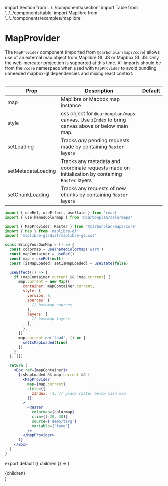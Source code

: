 import Section from '../../components/section'
import Table from '../../components/table'
import Maplibre from '../../components/examples/maplibre'

# MapProvider

The `MapProvider` component (imported from `@carbonplan/maps/core`) allows use of an external map object from Maplibre GL JS or Mapbox GL JS. Only the web-mercator projection is supported at this time. All imports should be from the `/core` namespace when used with `MapProvider` to avoid bundling unneeded mapbox-gl dependencies and mixing react context.

<Table>

| Prop               | Description                                                                                      | Default |
| ------------------ | ------------------------------------------------------------------------------------------------ | ------- |
| map                | Maplibre or Mapbox map instance                                                                  |
| style              | css object for `@carbonplan/maps` canvas. Use `zIndex` to bring canvas above or below main map.  |
| setLoading         | Tracks _any_ pending requests made by containing `Raster` layers                                 |
| setMetadataLoading | Tracks any metadata and coordinate requests made on initialization by containing `Raster` layers |
| setChunkLoading    | Tracks any requests of new chunks by containing `Raster` layers                                  |

</Table>

```jsx
import { useRef, useEffect, useState } from 'react'
import { useThemedColormap } from '@carbonplan/colormaps'

import { MapProvider, Raster } from '@carbonplan/maps/core'
import { Map } from 'maplibre-gl'
import 'maplibre-gl/dist/maplibre-gl.css'

const BringYourOwnMap = () => {
  const colormap = useThemedColormap('warm')
  const mapContainer = useRef()
  const map = useRef(null)
  const [isMapLoaded, setIsMapLoaded] = useState(false)

  useEffect(() => {
    if (mapContainer.current && !map.current) {
      map.current = new Map({
        container: mapContainer.current,
        style: {
          version: 8,
          sources: {
            // basemap sources
          },
          layers: [
            // basemap layers
          ],
        },
      })
      map.current.on('load', () => {
        setIsMapLoaded(true)
      })
    }
  }, [])

  return (
    <Box ref={mapContainer}>
      {isMapLoaded && map.current && (
        <MapProvider
          map={map.current}
          style={{
            zIndex: -1, // place raster below main map
          }}
        >
          <Raster
            colormap={colormap}
            clim={[-20, 30]}
            source={'demo/tavg'}
            variable={'tavg'}
          />
        </MapProvider>
      )}
    </Box>
  )
}
```

<Maplibre />

export default ({ children }) => (

<Section name='mapprovider'>{children}</Section>
)
